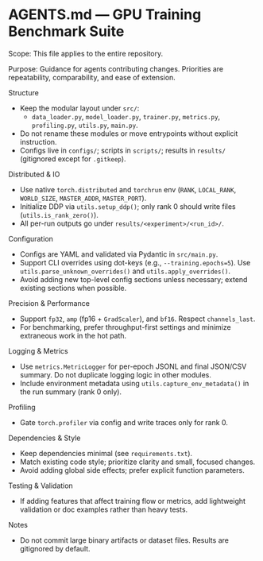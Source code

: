 # AGENTS.md — GPU Training Benchmark Suite

Scope: This file applies to the entire repository.

Purpose: Guidance for agents contributing changes. Priorities are repeatability, comparability, and ease of extension.

Structure
- Keep the modular layout under `src/`:
  - `data_loader.py`, `model_loader.py`, `trainer.py`, `metrics.py`, `profiling.py`, `utils.py`, `main.py`.
- Do not rename these modules or move entrypoints without explicit instruction.
- Configs live in `configs/`; scripts in `scripts/`; results in `results/` (gitignored except for `.gitkeep`).

Distributed & IO
- Use native `torch.distributed` and `torchrun` env (`RANK`, `LOCAL_RANK`, `WORLD_SIZE`, `MASTER_ADDR`, `MASTER_PORT`).
- Initialize DDP via `utils.setup_ddp()`; only rank 0 should write files (`utils.is_rank_zero()`).
- All per-run outputs go under `results/<experiment>/<run_id>/`.

Configuration
- Configs are YAML and validated via Pydantic in `src/main.py`.
- Support CLI overrides using dot-keys (e.g., `--training.epochs=5`). Use `utils.parse_unknown_overrides()` and `utils.apply_overrides()`.
- Avoid adding new top-level config sections unless necessary; extend existing sections when possible.

Precision & Performance
- Support `fp32`, `amp` (fp16 + `GradScaler`), and `bf16`. Respect `channels_last`.
- For benchmarking, prefer throughput-first settings and minimize extraneous work in the hot path.

Logging & Metrics
- Use `metrics.MetricLogger` for per-epoch JSONL and final JSON/CSV summary. Do not duplicate logging logic in other modules.
- Include environment metadata using `utils.capture_env_metadata()` in the run summary (rank 0 only).

Profiling
- Gate `torch.profiler` via config and write traces only for rank 0.

Dependencies & Style
- Keep dependencies minimal (see `requirements.txt`).
- Match existing code style; prioritize clarity and small, focused changes.
- Avoid adding global side effects; prefer explicit function parameters.

Testing & Validation
- If adding features that affect training flow or metrics, add lightweight validation or doc examples rather than heavy tests.

Notes
- Do not commit large binary artifacts or dataset files. Results are gitignored by default.
